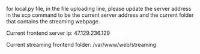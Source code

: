 for local.py file, in the file uploading line, please update the server address in the scp command to be the current server address and the current folder that contains the streaming webpage.

Current frontend server ip: 47.129.236.129

Current streaming frontend folder: /var/www/web/streaming
